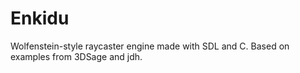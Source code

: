 # Enkidu
Wolfenstein-style raycaster engine made with SDL and C. Based on examples from 3DSage and jdh.
